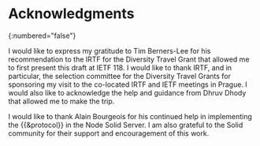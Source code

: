 # Acknowledgments
{:numbered="false"}

I would like to express my gratitude to Tim Berners-Lee for his recommendation to the IRTF for the Diversity Travel Grant that allowed me to first present this draft at IETF 118. I would like to thank IRTF, and in particular, the selection committee for the Diversity Travel Grants for sponsoring my visit to the co-located IRTF and IETF meetings in Prague. I would also like to acknowledge the help and guidance from Dhruv Dhody that allowed me to make the trip.

I would like to thank Alain Bourgeois for his continued help in implementing the {{&protocol}} in the Node Solid Server. I am also grateful to the Solid community for their support and encouragement of this work.
